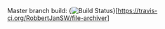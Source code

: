 Master branch build: {<img src="https://travis-ci.org/RobbertJanSW/file-archiver.svg?branch=master" alt="Build Status" />}[https://travis-ci.org/RobbertJanSW/file-archiver]
